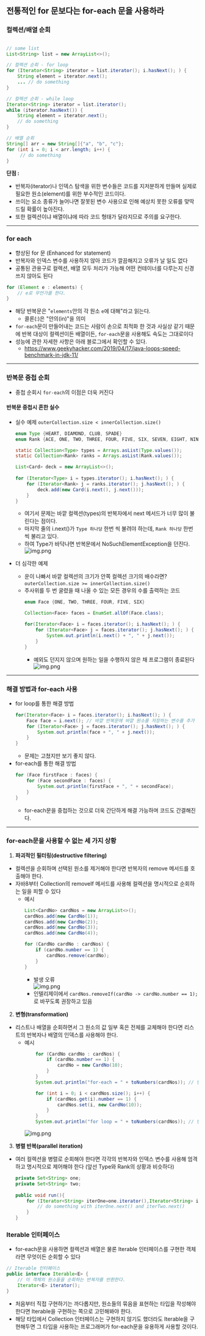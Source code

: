 ## 전통적인 for 문보다는 for-each 문을 사용하라

### 컬렉션/배열 순회

```java

// some list
List<String> list = new ArrayList<>();

// 컬렉션 순회 - for loop
for (Iterator<String> iterator = list.iterator(); i.hasNext(); ) {
    String element = iterator.next();
    ... // do something
}

// 컬렉션 순회 - while loop
Iterator<String> iterator = list.iterator();
while (iterator.hasNext()) {
    String element = iterator.next();
    // do something
}

// 배열 순회
String[] arr = new String[]{"a", "b", "c"};
for (int i = 0; i < arr.length; i++) {
     // do something
}
```
**단점 :**  
- 반복자(iterator)나 인덱스 탐색을 위한 변수들은 코드를 지저분하게 만들며 실제로 필요한 원소(element)를 위한 부수적인 코드이다. 
- 쓰이는 요소 종류가 늘어나면 잘못된 변수 사용으로 인해 예상치 못한 오류를 맞딱드릴 확률이 높아진다. 
- 또한 컬렉션이냐 배열이냐에 따라 코드 형태가 달라지므로 주의를 요구한다.

---
### for each
- 향상된 for 문 (Enhanced for statement)
- 반복자와 인덱스 변수를 사용하지 않아 코드가 깔끔해지고 오류가 날 일도 없다
- 공통된 관용구로 컬렉션, 배열 모두 처리가 가능해 어떤 컨테이너를 다루는지 신경 쓰지 않아도 된다

```java
for (Element e : elements) {
    // e로 무언가를 한다.
}
```
- 해당 반복문은 "`elements`안의 각 원소 `e`에 대해"라고 읽는다.
    - 콜론(:)은 "안의(in)"을 의미
- `for-each`문이 만들어내는 코드는 사람이 손으로 최적화 한 것과 사실상 같기 때문에 반복 대상이 컬렉션이든 배열이든, `for-each`문을 사용해도 속도는 그대로이다
- 성능에 관한 자세한 사항은 아래 블로그에서 확인할 수 있다.
  - https://www.geekyhacker.com/2019/04/17/java-loops-speed-benchmark-in-jdk-11/
---
### 반복문 중첩 순회
- 중첩 순회시 `for-each`의 이점은 더욱 커진다

#### 반복문 중첩시 흔한 실수

- 실수 예제 `outerCollection.size < innerCollection.size()`
  ```java
  enum Type {HEART, DIAMOND, CLUB, SPADE}
  enum Rank {ACE, ONE, TWO, THREE, FOUR, FIVE, SIX, SEVEN, EIGHT, NINE,TEN, JACK, QUEEN,KING}

  static Collection<Type> types = Arrays.asList(Type.values());
  static Collection<Rank> ranks = Arrays.asList(Rank.values());

  List<Card> deck = new ArrayList<>();
        
  for (Iterator<Type> i = types.iterator(); i.hasNext(); ) {
      for (Iterator<Rank> j = ranks.iterator(); j.hasNext(); ) {
          deck.add(new Card(i.next(), j.next()));
      }
  }
  ```
  - 여기서 문제는 바깥 컬렉션(types)의 반복자에서 next 메서드가 너무 많이 불린다는 점이다.
  - 마지막 줄의 i.next()가 `Type 하나당` 한번 씩 불려야 하는데, `Rank 하나당` 한번 씩 불리고 있다.
  - 하여 Type가 바닥나면 반복문에서 NoSuchElementException을 던진다.
![img.png](images/NoSuchElementException.png)
    
- 더 심각한 예제
  - 운이 나빠서 바깥 컬렉션의 크기가 안쪽 컬렉션 크기의 배수라면? `outerCollection.size >= innerCollection.size()`
  - 주사위를 두 번 굴렸을 때 나올 수 있는 모든 경우의 수를 출력하는 코드
    ```java
    enum Face {ONE, TWO, THREE, FOUR, FIVE, SIX}
  
    Collection<Face> faces = EnumSet.allOf(Face.class);
    
    for(Iterator<Face> i = faces.iterator(); i.hasNext(); ) {
        for (Iterator<Face> j = faces.iterator(); j.hasNext(); ) {
            System.out.println(i.next() + ", " + j.next());
        }
    }
    ```
    - 예외도 던지지 않으며 원하는 일을 수행하지 않은 채 프로그램이 종료된다  
![img.png](images/diceRoll.png)

---

### 해결 방법과 for-each 사용
- for loop를 통한 해결 방법
  ```java
  for(Iterator<Face> i = faces.iterator(); i.hasNext(); ) {
      Face face = i.next(); // 바깥 반복문에 바깥 원소를 저장하는 변수를 추가
      for (Iterator<Face> j = faces.iterator(); j.hasNext(); ) {
          System.out.println(face + ", " + j.next());
      }
  }
  ```
  - 문제는 고쳤지만 보기 좋지 않다.
- for-each를 통한 해결 방법
  ```java
  for (Face firstFace : faces) {
      for (Face secondFace : faces) {
          System.out.println(firstFace + ", " + secondFace);
      }
  }
  ```
  - for-each문을 중첩하는 것으로 더욱 간단하게 해결 가능하며 코드도 간결해진다.
---
### for-each문을 사용할 수 없는 세 가지 상황

1. **파괴적인 필터링(destructive filtering)** 
  - 컬렉션을 순회하며 선택된 원소를 제거해야 한다면 반복자의 remove 메서드를 호출해야 한다.
  - 자바8부터 Collection의 removeIf 메서드를 사용해 컬렉션을 명시적으로 순회하는 일을 피할 수 있다
    - 예시
      ```java
      List<CardNo> cardNos = new ArrayList<>();
      cardNos.add(new CardNo(1));
      cardNos.add(new CardNo(2));
      cardNos.add(new CardNo(3));
      cardNos.add(new CardNo(4));
      
      for (CardNo cardNo : cardNos) {
          if (cardNo.number == 1) {
              cardNos.remove(cardNo);
          }
      }
      ```
      - 발생 오류  
      ![img.png](images/ConcurrentModificationException.png)
      - 인텔리제이에서 `cardNos.removeIf(cardNo -> cardNo.number == 1);`로 바꾸도록 권장하고 있음
2. **변형(transformation)**
  - 리스트나 배열을 순회하면서 그 원소의 값 일부 혹은 전체를 교체해야 한다면 리스트의 반복자나 배열의 인덱스를 사용해야 한다.
    - 예시
      ```java
          for (CardNo cardNo : cardNos) {
              if (cardNo.number == 1) {
                  cardNo = new CardNo(10);
              }
          }
          System.out.println("for-each = " + toNumbers(cardNos)); // 변경이 되지 않음
  
          for (int i = 0; i < cardNos.size(); i++) {
              if (cardNos.get(i).number == 1) {
                  cardNos.set(i, new CardNo(10));
              }
          }
          System.out.println("for loop = " + toNumbers(cardNos)); // 변경됨
      ```  
      ![img.png](images/transforming.png)
3. **병렬 반복(parallel iteration)**
  - 여러 컬렉션을 병렬로 순회해야 한다면 각각의 반복자와 인덱스 변수를 사용해 엄격하고 명시적으로 제어해야 한다 (앞선 Type와 Rank의 상황과 비슷하다)
    ```java
    private Set<String> one;
    private Set<String> two;
  
    public void run(){
        for (Iterator<String> iterOne=one.iterator(),Iterator<String> iterTwo=two.iterator(); iterOne.hasNext() && iterTwo.hasNext(); ) {
            // do something with iterOne.next() and iterTwo.next()
        }
    }
    ```

### Iterable 인터페이스
- for-each문을 사용하면 컬렉션과 배열은 물론 Iterable 인터페이스를 구현한 객체라면 무엇이든 순회할 수 있다
```java
// Iterable 인터페이스
public interface Iterable<E> {
    // 이 객체의 원소들을 순회하는 반복자를 반환한다.
    Iterator<E> iterator();
}
```
- 처음부터 직접 구현하기는 까다롭지만, 원소들의 묶음을 표현하는 타입을 작성해야 한다면 Iterable을 구현하는 쪽으로 고민해봐야 한다.
- 해당 타입에서 Collection 인터페이스는 구현하지 않기도 했더라도 Iterable을 구현해두면 그 타입을 사용하는 프로그래머가 for-each문을 유용하게 사용할 것이다.
